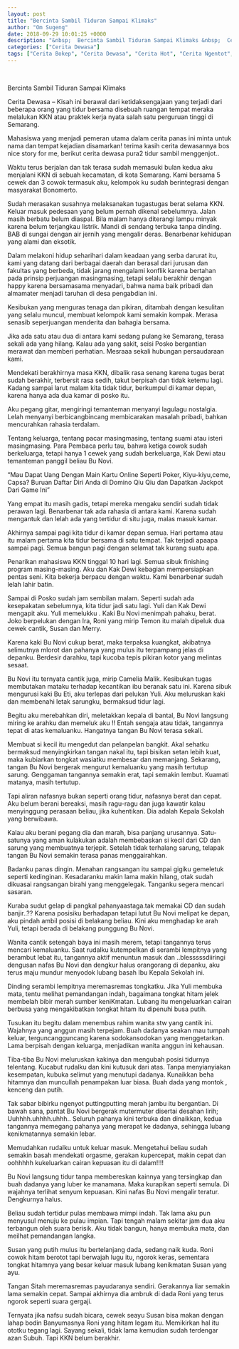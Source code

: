 ```yaml
---
layout: post
title: "Bercinta Sambil Tiduran Sampai Klimaks"
author: "Om Sugeng"
date: 2018-09-29 10:01:25 +0000
description: "&nbsp;  Bercinta Sambil Tiduran Sampai Klimaks &nbsp;  Cerita Dewasa &#8211;\u00a0Kisah ini berawal dari ketidaksengajaan yang terjadi dari beberapa orang yang tidur bersama disebuah ruangan tempat meraka..."
categories: ["Cerita Dewasa"]
tags: ["Cerita Bokep", "Cerita Dewasa", "Cerita Hot", "Cerita Ngentot", "Cerita Panas"]
---
```


&nbsp;

Bercinta Sambil Tiduran Sampai Klimaks
&nbsp;

Cerita Dewasa &#8211; Kisah ini berawal dari ketidaksengajaan yang terjadi dari beberapa orang yang tidur bersama disebuah ruangan tempat meraka melalukan KKN atau praktek kerja nyata salah satu perguruan tinggi di Semarang.

Mahasiswa yang menjadi pemeran utama dalam cerita panas ini minta untuk nama dan tempat kejadian disamarkan! terima kasih cerita dewasannya bos nice story for me, berikut cerita dewasa pura2 tidur sambil menggenjot..

Waktu terus berjalan dan tak terasa sudah memasuki bulan kedua aku menjalani KKN di sebuah kecamatan, di kota Semarang. Kami bersama 5 cewek dan 3 cowok termasuk aku, kelompok ku sudah berintegrasi dengan masyarakat Bonomerto.

Sudah merasakan susahnya melaksanakan tugastugas berat selama KKN. Keluar masuk pedesaan yang belum pernah dikenal sebelumnya. Jalan masih berbatu belum diaspal. Bila malam hanya diterangi lampu minyak karena belum terjangkau listrik. Mandi di sendang terbuka tanpa dinding. BAB di sungai dengan air jernih yang mengalir deras. Benarbenar kehidupan yang alami dan eksotik.

Dalam melakoni hidup seharihari dalam keadaan yang serba darurat itu, kami yang datang dari berbagai daerah dan berasal dari jurusan dan fakultas yang berbeda, tidak jarang mengalami konflik karena bertahan pada prinsip perjuangan masingmasing, tetapi selalu berakhir dengan happy karena bersamasama menyadari, bahwa nama baik pribadi dan almamater menjadi taruhan di desa pengabdian ini.

Kesibukan yang menguras tenaga dan pikiran, ditambah dengan kesulitan yang selalu muncul, membuat kelompok kami semakin kompak. Merasa senasib seperjuangan menderita dan bahagia bersama.

Jika ada satu atau dua di antara kami sedang pulang ke Semarang, terasa sekali ada yang hilang. Kalau ada yang sakit, seisi Posko bergantian merawat dan memberi perhatian. Mesraaa sekali hubungan persaudaraan kami.

Mendekati berakhirnya masa KKN, dibalik rasa senang karena tugas berat sudah berakhir, terbersit rasa sedih, takut berpisah dan tidak ketemu lagi. Kadang sampai larut malam kita tidak tidur, berkumpul di kamar depan, karena hanya ada dua kamar di posko itu.

Aku pegang gitar, mengiringi temanteman menyanyi lagulagu nostalgia. Lelah menyanyi berbicangbincang membicarakan masalah pribadi, bahkan mencurahkan rahasia terdalam.

Tentang keluarga, tentang pacar masingmasing, tentang suami atau isteri masingmasing. Para Pembaca perlu tau, bahwa ketiga cowok sudah berkeluarga, tetapi hanya 1 cewek yang sudah berkeluarga, Kak Dewi atau temanteman panggil beliau Bu Novi.

&#8220;Mau Dapat Uang Dengan Main Kartu Online Seperti Poker, Kiyu-kiyu,ceme, Capsa? Buruan Daftar Diri Anda di Domino Qiu Qiu dan Dapatkan Jackpot Dari Game Ini&#8221;

Yang empat itu masih gadis, tetapi mereka mengaku sendiri sudah tidak perawan lagi. Benarbenar tak ada rahasia di antara kami. Karena sudah mengantuk dan lelah ada yang tertidur di situ juga, malas masuk kamar.

Akhirnya sampai pagi kita tidur di kamar depan semua. Hari pertama atau itu malam pertama kita tidur bersama di satu tempat. Tak terjadi apaapa sampai pagi. Semua bangun pagi dengan selamat tak kurang suatu apa.

Penarikan mahasiswa KKN tinggal 10 hari lagi. Semua sibuk finishing program masing-masing. Aku dan Kak Dewi kebagian mempersiapkan pentas seni. Kita bekerja berpacu dengan waktu. Kami benarbenar sudah lelah lahir batin.

Sampai di Posko sudah jam sembilan malam. Seperti sudah ada kesepakatan sebelumnya, kita tidur jadi satu lagi. Yuli dan Kak Dewi mengapit aku. Yuli memelukku . Kaki Bu Novi menimpah pahaku, berat. Joko berpelukan dengan Ira, Roni yang mirip Temon itu malah dipeluk dua cewek cantik, Susan dan Merry.

Karena kaki Bu Novi cukup berat, maka terpaksa kuangkat, akibatnya selimutnya mlorot dan pahanya yang mulus itu terpampang jelas di depanku. Berdesir darahku, tapi kucoba tepis pikiran kotor yang melintas sesaat.

Bu Novi itu ternyata cantik juga, mirip Camelia Malik. Kesibukan tugas membutakan mataku terhadap kecantikan ibu beranak satu ini. Karena sibuk mengurusi kaki Bu Eti, aku terlepas dari pelukan Yuli. Aku meluruskan kaki dan membenahi letak sarungku, bermaksud tidur lagi.

Begitu aku merebahkan diri, meletakkan kepala di bantal, Bu Novi langsung miring ke arahku dan memeluk aku !! Entah sengaja atau tidak, tangannya tepat di atas kemaluanku. Hangatnya tangan Bu Novi terasa sekali.

Membuat si kecil itu mengedut dan pelanpelan bangkit. Akal sehatku bermaksud menyingkirkan tangan nakal itu, tapi bisikan setan lebih kuat, maka kubiarkan tongkat wasiatku membesar dan memanjang. Sekarang, tangan Bu Novi bergerak mengurut kemaluanku yang masih tertutup sarung. Genggaman tangannya semakin erat, tapi semakin lembut. Kuamati matanya, masih tertutup.

Tapi aliran nafasnya bukan seperti orang tidur, nafasnya berat dan cepat. Aku belum berani bereaksi, masih ragu-ragu dan juga kawatir kalau menyinggung perasaan beliau, jika kuhentikan. Dia adalah Kepala Sekolah yang berwibawa.

Kalau aku berani pegang dia dan marah, bisa panjang urusannya. Satu-satunya yang aman kulakukan adalah membebaskan si kecil dari CD dan sarung yang membuatnya terjepit. Setelah tidak terhalang sarung, telapak tangan Bu Novi semakin terasa panas menggairahkan.

Badanku panas dingin. Menahan rangsangan itu sampai gigiku gemeletuk seperti kedinginan. Kesadaranku makin lama makin hilang, otak sudah dikuasai rangsangan birahi yang menggelegak. Tanganku segera mencari sasaran.

Kuraba sudut gelap di pangkal pahanyaastaga.tak memakai CD dan sudah banjir..?? Karena posisiku berhadapan tetapi lutut Bu Novi melipat ke depan, aku pindah ambil posisi di belakang beliau. Kini aku menghadap ke arah Yuli, tetapi berada di belakang punggung Bu Novi.

Wanita cantik setengah baya ini masih merem, tetapi tangannya terus mencari kemaluanku. Saat rudalku kutempelkan di serambi lempitnya yang berambut lebat itu, tangannya aktif menuntun masuk dan ..blesssssdiiringi dengusan nafas Bu Novi dan dengkur halus orangorang di depanku, aku terus maju mundur menyodok lubang basah Ibu Kepala Sekolah ini.

Dinding serambi lempitnya meremasremas tongkatku. Jika Yuli membuka mata, tentu melihat pemandangan indah, bagaimana tongkat hitam jelek membelah bibir merah sumber keniKmatan. Lubang itu mengeluarkan cairan berbusa yang mengakibatkan tongkat hitam itu dipenuhi busa putih.

Tusukan itu begitu dalam menembus rahim wanita stw yang cantik ini. Wajahnya yang anggun masih terpejam. Buah dadanya seakan mau tumpah keluar, terguncangguncang karena sodokansodokan yang menggetarkan. Lama berpisah dengan keluarga, menjadikan wanita anggun ini kehausan.

Tiba-tiba Bu Novi meluruskan kakinya dan mengubah posisi tidurnya telentang. Kucabut rudalku dan kini kutusuk dari atas. Tanpa menyianyiakan kesempatan, kubuka selimut yang menutupi dadanya. Kunaikkan beha hitamnya dan muncullah penampakan luar biasa. Buah dada yang montok , kenceng dan putih.

Tak sabar bibirku ngenyot puttingputting merah jambu itu bergantian. Di bawah sana, pantat Bu Novi bergerak mutermuter disertai desahan lirih; Uuhhhh.uhhhh.uhhh.. Seluruh pahanya kini terbuka dan dinaikkan, kedua tangannya memegang pahanya yang merapat ke dadanya, sehingga lubang kenikmatannya semakin lebar.

Memudahkan rudalku untuk keluar masuk. Mengetahui beliau sudah semakin basah mendekati orgasme, gerakan kupercepat, makin cepat dan oohhhhh kukeluarkan cairan kepuasan itu di dalam!!!!

Bu Novi langsung tidur tanpa membereskan kainnya yang tersingkap dan buah dadanya yang luber ke manamana. Maka kurapikan seperti semula. Di wajahnya terlihat senyum kepuasan. Kini nafas Bu Novi mengalir teratur. Dengkurnya halus.

Beliau sudah tertidur pulas membawa mimpi indah. Tak lama aku pun menyusul menuju ke pulau impian. Tapi tengah malam sekitar jam dua aku terbangun oleh suara berisik. Aku tidak bangun, hanya membuka mata, dan meilhat pemandangan langka.

Susan yang putih mulus itu bertelanjang dada, sedang naik kuda. Roni cowok hitam berotot tapi berwajah lugu itu, ngorok keras, sementara tongkat hitamnya yang besar keluar masuk lubang kenikmatan Susan yang ayu.

Tangan Sitah meremasremas payudaranya sendiri. Gerakannya liar semakin lama semakin cepat. Sampai akhirnya dia ambruk di dada Roni yang terus ngorok seperti suara gergaji.

Ternyata jika nafsu sudah bicara, cewek seayu Susan bisa makan dengan lahap bodin Banyumasnya Roni yang hitam legam itu. Memikirkan hal itu ototku tegang lagi. Sayang sekali, tidak lama kemudian sudah terdengar azan Subuh. Tapi KKN belum berakhir.

&nbsp;

&nbsp;
